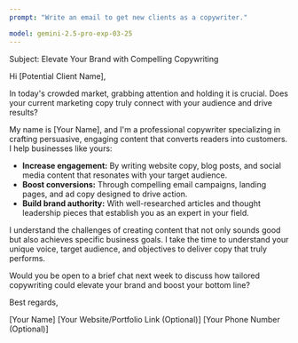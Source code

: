 ```yaml
---
prompt: "Write an email to get new clients as a copywriter."

model: gemini-2.5-pro-exp-03-25
---
```


Subject: Elevate Your Brand with Compelling Copywriting

Hi [Potential Client Name],

In today's crowded market, grabbing attention and holding it is crucial. Does your current marketing copy truly connect with your audience and drive results?

My name is [Your Name], and I'm a professional copywriter specializing in crafting persuasive, engaging content that converts readers into customers. I help businesses like yours:

* **Increase engagement:** By writing website copy, blog posts, and social media content that resonates with your target audience.
* **Boost conversions:** Through compelling email campaigns, landing pages, and ad copy designed to drive action.
* **Build brand authority:** With well-researched articles and thought leadership pieces that establish you as an expert in your field.

I understand the challenges of creating content that not only sounds good but also achieves specific business goals. I take the time to understand your unique voice, target audience, and objectives to deliver copy that truly performs.

Would you be open to a brief chat next week to discuss how tailored copywriting could elevate your brand and boost your bottom line?

Best regards,

[Your Name]
[Your Website/Portfolio Link (Optional)]
[Your Phone Number (Optional)]